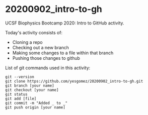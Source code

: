 # 20200902_intro-to-gh

UCSF Biophysics Bootcamp 2020: Intro to GitHub activity.

Today's activity consists of:

- Cloning a repo
- Checking out a new branch
- Making some changes to a file within that branch
- Pushing those changes to github

List of git commands used in this activity:

```git
git --version
git clone https://github.com/yesgomez/20200902_intro-to-gh.git
git branch [your name]
git checkout [your name]
git status
git add [file]
git commit -m "Added _ to _"
git push origin [your name]
```
